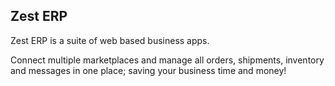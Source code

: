 
Zest ERP
----

Zest ERP is a suite of web based business apps.

Connect multiple marketplaces and manage all orders, shipments, inventory and messages in one place; saving your business time and money!

